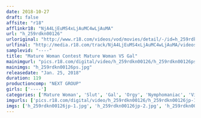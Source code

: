 ```yaml
---
date: 2018-10-27
draft: false
affsite: "r18"
afflinkr18: "NjA4LjEuMS4xLjAuMC4wLjAuMA"
url: "h_259rdkn00126"
urloriginal: "http://www.r18.com/videos/vod/movies/detail/-/id=h_259rdkn00126"
urlfinal: "http://media.r18.com/track/NjA4LjEuMS4xLjAuMC4wLjAuMA/videos/vod/movies/detail/-/id=h_259rdkn00126"
samplevid: "----"
title: "Mature Woman Contest Mature Woman VS Gal"
mainimgurl: "pics.r18.com/digital/video/h_259rdkn00126/h_259rdkn00126ps.jpg"
mainimgs: "h_259rdkn00126ps.jpg"
releasedate: "Jan. 25, 2018"
duration: 119
productioncomp: "NEXT GROUP"
girls: ['----']
categories: ['Mature Woman', 'Slut', 'Gal', 'Orgy', 'Nymphomaniac', 'Vibrator', 'Compilation']
imgurls: ['pics.r18.com/digital/video/h_259rdkn00126/h_259rdkn00126jp-1.jpg', 'pics.r18.com/digital/video/h_259rdkn00126/h_259rdkn00126jp-2.jpg', 'pics.r18.com/digital/video/h_259rdkn00126/h_259rdkn00126jp-3.jpg', 'pics.r18.com/digital/video/h_259rdkn00126/h_259rdkn00126jp-4.jpg', 'pics.r18.com/digital/video/h_259rdkn00126/h_259rdkn00126jp-5.jpg', 'pics.r18.com/digital/video/h_259rdkn00126/h_259rdkn00126jp-6.jpg', 'pics.r18.com/digital/video/h_259rdkn00126/h_259rdkn00126jp-7.jpg', 'pics.r18.com/digital/video/h_259rdkn00126/h_259rdkn00126jp-8.jpg', 'pics.r18.com/digital/video/h_259rdkn00126/h_259rdkn00126jp-9.jpg', 'pics.r18.com/digital/video/h_259rdkn00126/h_259rdkn00126jp-10.jpg', 'pics.r18.com/digital/video/h_259rdkn00126/h_259rdkn00126jp-11.jpg', 'pics.r18.com/digital/video/h_259rdkn00126/h_259rdkn00126jp-12.jpg', 'pics.r18.com/digital/video/h_259rdkn00126/h_259rdkn00126jp-13.jpg', 'pics.r18.com/digital/video/h_259rdkn00126/h_259rdkn00126jp-14.jpg', 'pics.r18.com/digital/video/h_259rdkn00126/h_259rdkn00126jp-15.jpg', 'pics.r18.com/digital/video/h_259rdkn00126/h_259rdkn00126jp-16.jpg', 'pics.r18.com/digital/video/h_259rdkn00126/h_259rdkn00126jp-17.jpg', 'pics.r18.com/digital/video/h_259rdkn00126/h_259rdkn00126jp-18.jpg', 'pics.r18.com/digital/video/h_259rdkn00126/h_259rdkn00126jp-19.jpg', 'pics.r18.com/digital/video/h_259rdkn00126/h_259rdkn00126jp-20.jpg']
imgs: ['h_259rdkn00126jp-1.jpg', 'h_259rdkn00126jp-2.jpg', 'h_259rdkn00126jp-3.jpg', 'h_259rdkn00126jp-4.jpg', 'h_259rdkn00126jp-5.jpg', 'h_259rdkn00126jp-6.jpg', 'h_259rdkn00126jp-7.jpg', 'h_259rdkn00126jp-8.jpg', 'h_259rdkn00126jp-9.jpg', 'h_259rdkn00126jp-10.jpg', 'h_259rdkn00126jp-11.jpg', 'h_259rdkn00126jp-12.jpg', 'h_259rdkn00126jp-13.jpg', 'h_259rdkn00126jp-14.jpg', 'h_259rdkn00126jp-15.jpg', 'h_259rdkn00126jp-16.jpg', 'h_259rdkn00126jp-17.jpg', 'h_259rdkn00126jp-18.jpg', 'h_259rdkn00126jp-19.jpg', 'h_259rdkn00126jp-20.jpg']
---
```

